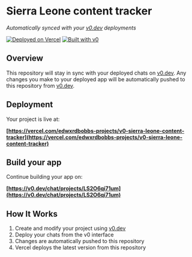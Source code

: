# Sierra Leone content tracker

*Automatically synced with your [v0.dev](https://v0.dev) deployments*

[![Deployed on Vercel](https://img.shields.io/badge/Deployed%20on-Vercel-black?style=for-the-badge&logo=vercel)](https://vercel.com/edwxrdbobbs-projects/v0-sierra-leone-content-tracker)
[![Built with v0](https://img.shields.io/badge/Built%20with-v0.dev-black?style=for-the-badge)](https://v0.dev/chat/projects/LS2O6qi71um)

## Overview

This repository will stay in sync with your deployed chats on [v0.dev](https://v0.dev).
Any changes you make to your deployed app will be automatically pushed to this repository from [v0.dev](https://v0.dev).

## Deployment

Your project is live at:

**[https://vercel.com/edwxrdbobbs-projects/v0-sierra-leone-content-tracker](https://vercel.com/edwxrdbobbs-projects/v0-sierra-leone-content-tracker)**

## Build your app

Continue building your app on:

**[https://v0.dev/chat/projects/LS2O6qi71um](https://v0.dev/chat/projects/LS2O6qi71um)**

## How It Works

1. Create and modify your project using [v0.dev](https://v0.dev)
2. Deploy your chats from the v0 interface
3. Changes are automatically pushed to this repository
4. Vercel deploys the latest version from this repository

